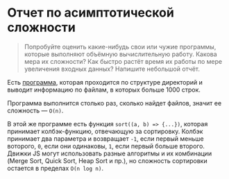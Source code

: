 # Отчет по асимптотической сложности
> Попробуйте оценить какие-нибудь свои или чужие программы, которые выполняют объёмную вычислительную работу. Какова мера их сложности? Как быстро растёт время их работы по мере увеличения входных данных? Напишите небольшой отчёт.

Есть [программа](https://gist.github.com/amiskov/390cca09045576a369fd1f23c11fa218), которая проходится по структуре директорий и выводит информацию по файлам, в которых больше 1000 строк.

Программа выполнится столько раз, сколько найдет файлов, значит ее сложность — `O(n)`.

В этой же программе есть функция `sort((a, b) => {...})`, которая принимает колбэк-функцию, отвечающую за сортировку. Колбэк принимает два параметра и возвращает `-1`, если первый меньше воторого, `0`, если они одинаковы, `1`, если первый больше второго. Движки JS могут использовать разные алгоритмы и их комбинации (Merge Sort, Quick Sort, Heap Sort и пр.), но сложность сортировки остается в пределах `O(n log n)`. 

